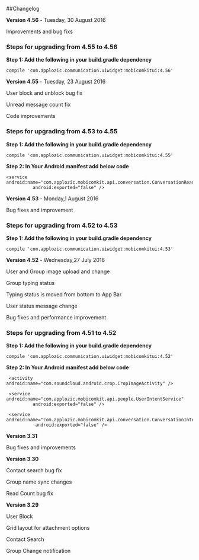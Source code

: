 
##Changelog
 
 **Version 4.56**  - Tuesday, 30 August 2016
 
 Improvements and bug fixs
 
 
###  Steps for upgrading from 4.55 to 4.56

**Step 1: Add the following in your build.gradle dependency**

`compile 'com.applozic.communication.uiwidget:mobicomkitui:4.56'`

 
**Version 4.55**  - Tuesday, 23 August 2016

User block and unblock bug fix

Unread message count fix

Code improvements 

###  Steps for upgrading from 4.53 to 4.55

**Step 1: Add the following in your build.gradle dependency**

`compile 'com.applozic.communication.uiwidget:mobicomkitui:4.55'`


**Step 2: In Your Android manifest add below code**

```
<service android:name="com.applozic.mobicomkit.api.conversation.ConversationReadService"
          android:exported="false" />

```



 
 
 
**Version 4.53**  - Monday,1 August 2016

Bug fixes and improvement

###  Steps for upgrading from 4.52 to 4.53

**Step 1: Add the following in your build.gradle dependency**

`compile 'com.applozic.communication.uiwidget:mobicomkitui:4.53'`


**Version 4.52**  - Wednesday,27 July 2016

User and Group image upload and change

Group typing status 

Typing status is moved from bottom to App Bar

User status message change

Bug fixes and performance improvement

###  Steps for upgrading from 4.51 to 4.52

**Step 1: Add the following in your build.gradle dependency**

`compile 'com.applozic.communication.uiwidget:mobicomkitui:4.52'`


**Step 2: In Your Android manifest add below code**

```
 <activity android:name="com.soundcloud.android.crop.CropImageActivity" />

 <service android:name="com.applozic.mobicomkit.api.people.UserIntentService"
          android:exported="false" />

 <service android:name="com.applozic.mobicomkit.api.conversation.ConversationIntentService"
           android:exported="false" />

```

**Version 3.31**

Bug fixes and improvements

**Version 3.30**

 Contact search bug fix
 
 Group name sync changes
 
 Read Count bug fix 
 
**Version 3.29**

User Block

Grid layout for attachment options

Contact Search

Group Change notification
